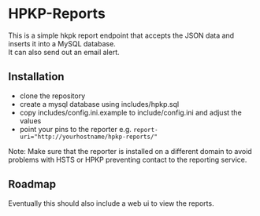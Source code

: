 HPKP-Reports
============
This is a simple hkpk report endpoint that accepts the JSON data and inserts it into a MySQL database.  
It can also send out an email alert.

Installation
------------
- clone the repository
- create a mysql database using includes/hpkp.sql
- copy includes/config.ini.example to include/config.ini and adjust the values
- point your pins to the reporter e.g. ```report-uri="http://yourhostname/hpkp-reports/"```

Note: Make sure that the reporter is installed on a different domain to avoid problems with HSTS or HPKP preventing contact to the reporting service.

Roadmap
-------
Eventually this should also include a web ui to view the reports.

